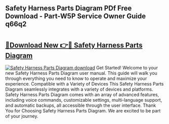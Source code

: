 ## Safety Harness Parts Diagram PDf Free Download - Part-W5P Service Owner Guide q66q2

# <h2><a href="http://dfs5vv.blite.top/?on=Safety+Harness+Parts+Diagram">🔗Download New 👉🔴 Safety Harness Parts Diagram</a></h2>

[![Safety Harness Parts Diagram download](https://i.imgur.com/lujVjoI.png)](http://dfs5vv.blite.top/?on=Safety+Harness+Parts+Diagram)
Get Started! Welcome to your new Safety Harness Parts Diagram user manual. This guide will walk you through everything you need to know to operate and maximize your experience. Compatible with a Variety of Devices This Safety Harness Parts Diagram seamlessly integrates with a variety of devices and platforms. Safety Harness Parts Diagram comes with an array of advanced features, including voice commands, customizable settings, multi-language support, and automatic backups, all accessible through the user interface. Thank You for Choosing Safety Harness Parts Diagram. We are excited to be part of your journey.
